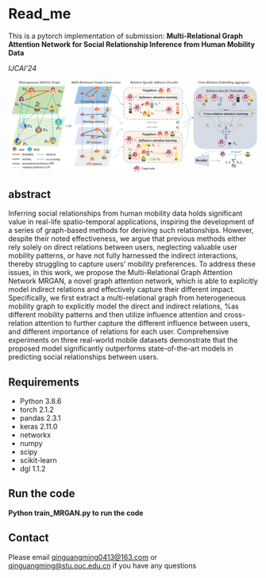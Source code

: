 
# Read_me

This is a pytorch implementation of submission: <b>Multi-Relational Graph Attention Network for Social Relationship Inference from Human Mobility Data</b>


<i>IJCAI'24</i>

<div align=center><img src="https://github.com/qinguangming1999/MRGAN_IJCAI/blob/main/overview.png" width="900"/></div>

## abstract
Inferring social relationships from human mobility data holds significant value in real-life spatio-temporal applications, inspiring the development of a series of graph-based methods for deriving such relationships.
However, despite their noted effectiveness, we argue that previous methods either rely solely on direct relations between users, neglecting valuable user mobility patterns, or have not fully harnessed the indirect interactions, thereby struggling to capture users' mobility preferences. To address these issues, in this work, we propose the Multi-Relational Graph Attention Network MRGAN, a novel graph attention network, which is able to explicitly model indirect relations and effectively capture their different impact. Specifically, we first extract a multi-relational graph from heterogeneous mobility graph to explicitly model the direct and indirect relations, %as different mobility patterns
and then utilize influence attention and cross-relation attention to further capture the different influence between users, and different importance of relations for each user. 
Comprehensive experiments on three real-world mobile datasets demonstrate that the proposed model significantly outperforms state-of-the-art models in predicting social relationships between users.



## Requirements
  * Python 3.8.6
  * torch 2.1.2
  * pandas 2.3.1
  * keras 2.11.0
  * networkx
  * numpy
  * scipy
  * scikit-learn
  * dgl 1.1.2
 
## Run the code

**Python train_MRGAN.py to run the code** 

## Contact

Please email qinguangming0413@163.com or qinguangming@stu.ouc.edu.cn if you have any questions








